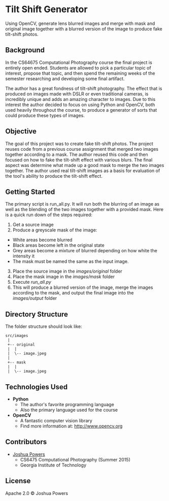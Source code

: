 # Tilt Shift Generator
Using OpenCV, generate lens blurred images and merge with mask and original image together with a
blurred version of the image to produce fake tilt-shift photos.

## Background
In the CS64675 Computational Photography course the final project is entirely open ended. Students
are allowed to pick a particular topic of interest, propose that topic, and then spend the remaining
weeks of the semester researching and developing some final artifact.

The author has a great fondness of tilt-shift photography. The effect that is produced on images
made with DSLR or even traditional cameras, is incredibly unique and adds an amazing character
to images. Due to this interest the author decided to focus on using Python and OpenCV, both used
heavily throughout the course, to produce a generator of sorts that could produce these types of
images.

## Objective
The goal of this project was to create fake tilt-shift photos. The project reuses code from a
previous course assignment that merged two images together according to a mask. The author reused
this code and then focused on how to fake the tilt-shift effect with various blurs. The final
aspect was determine what made up a good mask to merge the two images together. The author used
real tilt-shift images as a basis for evaluation of the tool's ability to produce the tilt-shift
effect.


## Getting Started
The primary script is run_all.py. It will run both the blurring of an image as well as the blending
of the two images together with a provided mask. Here is a quick run down of the steps required:

1. Get a source image
2. Produce a greyscale mask of the image:
  * White areas become blurred
  * Black areas become left in the original state
  * Grey areas become a mixture of blurred depending on how white the intensity it
  * The mask must be named the same as the input image.
3. Place the source image in the *images/original* folder
4. Place the mask image in the *images/mask* folder
5. Execute *run_all.py*
6. This will produce a blurred version of the image, merge the images according to the mask, and
output the final image into the *images/output* folder

## Directory Structure
The folder structure should look like:
```
src/images
 |
 +-- original
 |  |
 |  \-- image.jpeg
 |
 +-- mask
 |  |
 |  \-- image.jpeg
```

## Technologies Used
 * **Python**
   * The author's favorite programming language
   * Also the primary language used for the course
 * **OpenCV**
   * A fantastic computer vision library
   * Find more information at: http://www.opencv.org

## Contributors
* [Joshua Powers](http://powersj.github.io/)
  * CS6475 Computational Photography (Summer 2015)
  * Georgia Institute of Technology

## License
Apache 2.0 &copy; Joshua Powers
